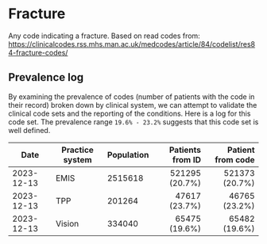 # Fracture

Any code indicating a fracture. Based on read codes from: https://clinicalcodes.rss.mhs.man.ac.uk/medcodes/article/84/codelist/res84-fracture-codes/

## Prevalence log

By examining the prevalence of codes (number of patients with the code in their record) broken down by clinical system, we can attempt to validate the clinical code sets and the reporting of the conditions. Here is a log for this code set. The prevalence range `19.6% - 23.2%` suggests that this code set is well defined.

| Date       | Practice system | Population | Patients from ID | Patient from code |
| ---------- | --------------- | ---------- | ---------------: | ----------------: |
| 2023-12-13 | EMIS | 2515618 | 521295 (20.7%) | 521373 (20.7%) | 
| 2023-12-13 | TPP | 201264 | 47617 (23.7%) | 46765 (23.2%) | 
| 2023-12-13 | Vision | 334040 | 65475 (19.6%) | 65482 (19.6%) | 
